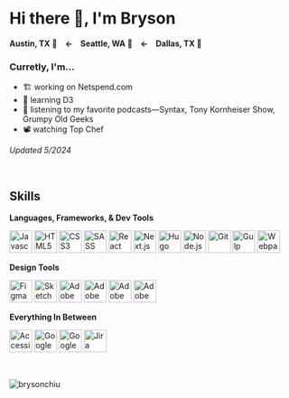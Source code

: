 # Hi there 👋, I'm Bryson
**Austin, TX :taco:&emsp;&larr;&emsp;Seattle, WA :evergreen_tree:&emsp;&larr;&emsp;Dallas, TX :cowboy_hat_face:**


### Curretly, I'm...
- :building_construction: working on Netspend.com
- :book: learning D3
- :metal: listening to my favorite podcasts&mdash;Syntax, Tony Kornheiser Show,  Grumpy Old Geeks
- :film_projector: watching Top Chef

*Updated 5/2024*

<br />

## Skills

**Languages, Frameworks, & Dev Tools**

<a href="https://developer.mozilla.org/en-US/docs/Web/JavaScript" target="_blank"><img src="https://upload.wikimedia.org/wikipedia/commons/thumb/9/99/Unofficial_JavaScript_logo_2.svg/1024px-Unofficial_JavaScript_logo_2.svg.png" alt="Javascript" height="40" width="40" /></a>
<a href="https://developer.mozilla.org/en-US/docs/Glossary/HTML5" target="_blank"><img src="https://upload.wikimedia.org/wikipedia/commons/6/61/HTML5_logo_and_wordmark.svg" alt="HTML5" height="40" width="40" /></a>
<a href="https://developer.mozilla.org/en-US/docs/Web/CSS" target="_blank"><img src="https://upload.wikimedia.org/wikipedia/commons/3/3d/CSS.3.svg" alt="CSS3" height="40" width="40" /></a>
<a href="https://sass-lang.com" target="_blank"><img src="https://cdn.iconscout.com/icon/free/png-512/free-sass-2752078-2284895.png?f=avif&w=512" alt="SASS" height="40" width="40" /></a>
<a href="https://react.dev" target="_blank"><img src="https://upload.wikimedia.org/wikipedia/commons/thumb/a/a7/React-icon.svg/1024px-React-icon.svg.png?20220125121207" alt="React" height="40" width="40" /></a>
<a href="https://nextjs.org" target="_blank"><img src="https://www.svgrepo.com/show/354113/nextjs-icon.svg" alt="Next.js" height="40" width="40" /></a>
<a href="https://gohugo.io" target="_blank"><img src="https://www.svgrepo.com/show/376327/hugo.svg" alt="Hugo" height="40" width="40" /></a>
<a href="https://nodejs.dev/en/" target="_blank"><img src="https://cdn-icons-png.flaticon.com/512/5968/5968322.png" alt="Node.js" height="40" width="40" /></a>
<a href="https://git-scm.com" target="_blank"><img src="https://upload.wikimedia.org/wikipedia/commons/3/3f/Git_icon.svg" alt="Git" height="40" width="40" /></a>
<a href="https://gulpjs.com" target="_blank"><img src="https://seeklogo.com/images/G/gulp-logo-B221657C5B-seeklogo.com.png" alt="Gulp" height="40" width="40" /></a>
<a href="https://webpack.js.org" target="_blank"><img src="https://raw.githubusercontent.com/webpack/media/master/logo/icon.png" alt="Webpack" height="40" width="40" /></a>

**Design Tools**

<a href="https://www.figma.com/" target="_blank"><img src="https://upload.wikimedia.org/wikipedia/commons/3/33/Figma-logo.svg" alt="Figma" height="40" width="40" /></a>
<a href="https://www.sketch.com" target="_blank"><img src="https://upload.wikimedia.org/wikipedia/commons/5/59/Sketch_Logo.svg" alt="Sketch" height="40" width="40" /></a>
<a href="https://www.adobe.com/products/photoshop.html" target="_blank"><img src="https://upload.wikimedia.org/wikipedia/commons/a/af/Adobe_Photoshop_CC_icon.svg" alt="Adobe Photoshohp" height="40" width="40" /></a>
<a href="https://www.adobe.com/products/illustrator.html" target="_blank"><img src="https://upload.wikimedia.org/wikipedia/commons/f/fb/Adobe_Illustrator_CC_icon.svg" alt="Adobe Illustrator" height="40" width="40" /></a>
<a href="https://www.adobe.com/products/indesign.html" target="_blank"><img src="https://upload.wikimedia.org/wikipedia/commons/4/48/Adobe_InDesign_CC_icon.svg" alt="Adobe Indesign" height="40" width="40" /></a>
<a href="https://www.adobe.com/creativecloud.html" target="_blank"><img src="https://upload.wikimedia.org/wikipedia/commons/4/4c/Adobe_Creative_Cloud_rainbow_icon.svg" alt="Adobe Creative Cloud" height="40" width="40" /></a>



**Everything In Between**

<a href="https://www.a11yproject.com" target="_blank"><img src="https://www.inclusionhub.com/hubfs/resource%20logos/A11y%20Project%20logomark.png" alt="Accessibility (A11y)" height="40" width="40" /></a>
<a href="https://marketingplatform.google.com/about/tag-manager/" target="_blank"><img src="https://seeklogo.com/images/G/google-tag-manager-logo-0A964D3D77-seeklogo.com.png" alt="Google Tag Manager" height="40" width="40" /></a>
<a href="https://marketingplatform.google.com/about/analytics/" target="_blank"><img src="https://upload.wikimedia.org/wikipedia/commons/7/77/GAnalytics.svg" alt="Google Analytics" height="40" width="40" /></a>
<a href="https://www.atlassian.com/software/jira" target="_blank"><img src="https://seeklogo.com/images/J/jira-logo-C71F8C0324-seeklogo.com.png" alt="Jira" height="40" width="40" /></a>

<br />

<p><img align="left" src="https://github-readme-stats.vercel.app/api/top-langs?username=brysonchiu&show_icons=true&locale=en&layout=compact" alt="brysonchiu" />


